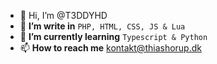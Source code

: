 - 👋 Hi, I’m @T3DDYHD
- 👀 **I’m write in** ```PHP, HTML, CSS, JS & Lua```
- 🌱 **I’m currently learning** ```Typescript & Python```
- 📫 **How to reach me** kontakt@thiashorup.dk
